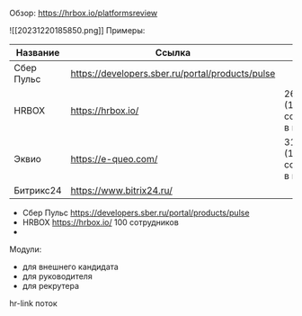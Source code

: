 Обзор: https://hrbox.io/platformsreview

![[20231220185850.png]]
Примеры:

|Название| Ссылка| Цена|
|---|---|---|
|Сбер Пульс|https://developers.sber.ru/portal/products/pulse||
|HRBOX|https://hrbox.io/|264000 (100 сотрудников в год)|
|Эквио|https://e-queo.com/|315000 (150 сотрудников в год)|
|Битрикс24|https://www.bitrix24.ru/||


- Сбер Пульс https://developers.sber.ru/portal/products/pulse
- HRBOX https://hrbox.io/ 100 сотрудников
- 

Модули:
- для внешнего кандидата
- для руководителя
- для рекрутера

hr-link
поток
